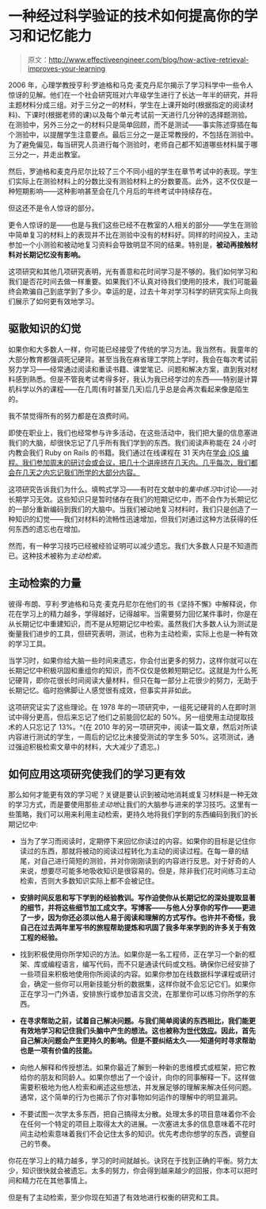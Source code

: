 # 一种经过科学验证的技术如何提高你的学习和记忆能力

> 原文：<http://www.effectiveengineer.com/blog/how-active-retrieval-improves-your-learning>

2006 年，心理学教授亨利·罗迪格和马克·麦克丹尼尔揭示了学习科学中一些令人惊讶的见解。他们在一个社会研究班对六年级学生进行了长达一年半的研究，并将主题材料分成三组。对于三分之一的材料，学生在上课开始时(根据指定的阅读材料)、下课时(根据老师的课)以及每个单元考试前一天进行几分钟的选择题测验。在测验中，另外三分之一的材料只是简单回顾，而不是测试——事实陈述穿插在每个测验中，以提醒学生注意要点。最后三分之一是正常教授的，不包括在测验中。为了避免偏见，每当研究人员进行每个测验时，老师自己都不知道哪些材料属于哪三分之一，并走出教室。

然后，罗迪格和麦克丹尼尔比较了三个不同小组的学生在章节考试中的表现。学生们实际上在测验材料上的分数比没有测验材料上的分数要高。此外，这不仅仅是一种短期影响——这种影响甚至会在几个月后的年终考试中持续存在。

但这还不是令人惊讶的部分。

更令人惊讶的是——也是与我们这些已经不在教室的人相关的部分——学生在测验中简单复习的材料上的表现并不比在测验中没有的材料好。同样的时间投入，主动参加一个小测验和被动地复习资料会导致明显不同的结果。特别是，**被动再接触材料对长期记忆没有影响。**

这项研究和其他几项研究表明，光有善意和花时间学习是不够的。我们如何学习和我们是否花时间去做一样重要。如果我们不认真对待我们使用的技术，我们可能最终会欺骗自己到底学到了多少。幸运的是，过去十年对学习科学的研究实际上向我们展示了如何更有效地学习。

## 驱散知识的幻觉

如果你和大多数人一样，你可能已经接受了传统的学习方法。我当然有。我童年的大部分教育都强调死记硬背。甚至当我在麻省理工学院上学时，我会在每次考试前努力学习——经常通过阅读和重读书籍、课堂笔记、问题和解决方案，直到我对材料感到熟悉。但是不管我考试考得多好，我认为我已经学过的东西——特别是计算机科学以外的课程——在几周(有时甚至几天)后几乎总是会再次看起来像是陌生的。

我不禁觉得所有的努力都是在浪费时间。

即使在职业上，我们也经常参与许多活动，在这些活动中，我们把大量的信息塞进我们的大脑，却很快忘记了几乎所有我们学到的东西。我们阅读声称能在 24 小时内教会我们 Ruby on Rails 的书籍。我们通过在线课程在 31 天内在[学会 iOS 编程。我们参加周末的研讨会或会议，把几十个讲座挤在几天内。几乎每次，我们都会在几天之内忘记我们所学的大部分内容。](http://learn.iphonedev.tv/courses/make-iphone-apps-in-swift-for-ios8)

这项研究告诉我们为什么。填鸭式学习——有时在文献中的*集中练习*中讨论——对长期学习无效。这些知识只是暂时储存在我们的短期记忆中，而不会作为长期记忆的一部分重新编码到我们的大脑中。当我们被动地复习材料时，我们只是创造了一种知识的幻觉——我们对材料的流畅性迅速增加，但我们对通过这种方法获得的任何东西的遗忘也在增加。

然而，有一种学习技巧已经被经验证明可以减少遗忘。我们大多数人只是不知道而已。这种技术被称为*主动检索。*

## 主动检索的力量

彼得·布朗、亨利·罗迪格和马克·麦克丹尼尔在他们的书《坚持不懈》中解释说，你花在学习上的精力越多，学得越好，记得越牢。当需要努力回忆某件事时，你是在从长期记忆中重建知识，而不是从短期记忆中检索。虽然我们大多数人认为测试是衡量我们进步的工具，但研究表明，测试，也称为主动检索，实际上也是一种有效的学习工具。

当学习时，如果你给大脑一些时间来遗忘，你会付出更多的努力，这样你就可以在长期记忆中积极巩固和重组你的知识，而不仅仅是依赖短期记忆。这就是为什么死记硬背，即你花很长时间阅读大量材料，但只在每一部分上花很少的努力，无助于长期记忆。临时抱佛脚让人感觉很有成效，但事实并非如此。

这项研究证实了这些理论。在 1978 年的一项研究中，一组死记硬背的人在即时测试中得分更高，但后来忘记了他们之前能回忆起的 50%。另一组使用主动提取技术的人只忘记了 13%。^(在 2010 年的另一项研究中，阅读一篇文章，然后对所读内容进行测试的学生，一周后的记忆比未接受测试的学生多 50%。这项测试，通过强迫积极检索文章中的材料，大大减少了遗忘。)

## 如何应用这项研究使我们的学习更有效

那么如何才能更有效的学习呢？关键是要认识到被动地消耗或复习材料是一种无效的学习方式，而是要使用那些*主动地*让我们的大脑参与进来的学习技巧。这里有一些策略，我们可以用来利用主动检索，更持久地将我们学到的东西编码到我们的长期记忆中:

*   当为了学习而阅读时，定期停下来回忆你读过的内容。如果你的目标是记住你读过的东西，那就将被动的阅读过程转化为主动的阅读过程。在每一章的结尾，对自己进行简短的测验，并对你刚刚读到的内容进行反思。对于好奇的人来说，想要尽可能多地吸收知识是很容易的。但是，除非我们花时间练习主动检索，否则大多数知识实际上都不会被记住。

*   **安排时间反思和写下学到的经验教训。写作迫使你从长期记忆的深处提取显著的细节，并将这些细节加工成文字。写博客——与他人分享你的写作——更进了一步，因为你还必须以他人易于阅读和理解的方式写作。也许并不奇怪，我自己在过去两年里写书的旅程帮助提炼和巩固了我多年来学到的许多关于有效工程的经验。**

*   找到积极使用你所学知识的方法。如果你是一名工程师，正在学习一个新的框架、库或编程语言，编写代码，而不只是通读代码或文档。确保你已经安排了一些项目来积极地使用你所阅读的内容。如果你参加在线数据科学课程或研讨会，确定一些你可以用新技能分析的数据集，这样你就不会忘记它们。如果你正在学习一门外语，安排旅行或参加语言交流，在那里你可以练习你所学的东西。

*   **在寻求帮助之前，试着自己解决问题。与我们简单阅读的东西相比，我们能更有效地学习和记住我们头脑中产生的想法。这也被称为[世代效应](http://en.wikipedia.org/wiki/Generation_effect)。因此，首先自己解决问题会产生更持久的影响。但是不要纠结太久——知道何时寻求帮助也是一项有价值的技能。**

*   向他人解释和传授想法。如果你最近了解到一种新的思维模式或框架，把它教给你的朋友和同龄人。如果你想出了一个设计，向你的同事解释一下。这样做需要积极地为他人检索和阐述这些想法，并发展足够的理解来解决任何问题。通常，这个简单的行为也揭示了你对事物如何运作的理解中的明显漏洞。

*   不要试图一次学太多东西，把自己搞得太分散。处理太多的项目意味着你不会在任何一个特定的项目上取得太大的进展。一次塞进太多的信息意味着不花时间主动检索意味着我们不会记住太多的知识。优先考虑你想学的东西，调整自己的节奏。

你花在学习上的精力越多，学习的时间就越长。诀窍在于找到正确的平衡。努力太少，知识很快就会被遗忘。太多的努力，你会得到越来越少的回报，你本可以把时间和精力花在其他事情上。

但是有了主动检索，至少你现在知道了有效地进行权衡的研究和工具。